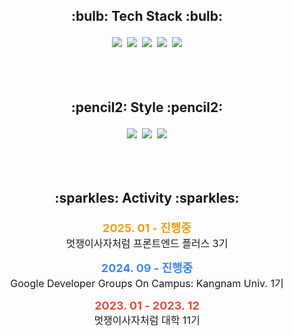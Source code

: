 <div align="center">
  <h2><p>:bulb: <strong>Tech Stack</strong> :bulb:</p></h2>
  <div>
    <img src="https://img.shields.io/badge/html5-E34F26?style=for-the-badge&logo=html5&logoColor=white">&nbsp;
    <img src="https://img.shields.io/badge/javascript-F7DF1E?style=for-the-badge&logo=javascript&logoColor=black">&nbsp; 
    <img src="https://img.shields.io/badge/react-61DAFB?style=for-the-badge&logo=react&logoColor=black">&nbsp;
    <img src="https://img.shields.io/badge/node.js-339933?style=for-the-badge&logo=node.js&logoColor=white">&nbsp;
    <img src="https://img.shields.io/badge/next.js-000000?style=for-the-badge&logo=next.js&logoColor=white">
    <br/><br/><br/><br/>
  </div>
  

  <h2><p>:pencil2: <strong>Style</strong> :pencil2:</p></h2>
  <div>
    <img src="https://img.shields.io/badge/css-1572B6?style=for-the-badge&logo=css3&logoColor=white">&nbsp;
    <img src="https://img.shields.io/badge/tailwindcss-17A7C9?style=for-the-badge&logo=tailwindcss&logoColor=white">&nbsp;
    <img src="https://img.shields.io/badge/styledcomponents-D05880?style=for-the-badge&logo=styledcomponents&logoColor=white">
    <br/><br/><br/><br/>
  </div>
  

  <h2><p>:sparkles: <strong>Activity</strong> :sparkles:</p></h2>
  <div>
    <p><strong style="color: #f39c12; font-size: 18px;">2025. 01 - 진행중</strong><br>
       <span style="font-size: 16px;">멋쟁이사자처럼 프론트엔드 플러스 3기</span></p>
    <p><strong style="color: #4285F4; font-size: 18px;">2024. 09 - 진행중</strong><br>
       <span style="font-size: 16px;">Google Developer Groups On Campus: Kangnam Univ. 1기</span></p>
    <p><strong style="color: #e74c3c; font-size: 18px;">2023. 01 - 2023. 12</strong><br>
       <span style="font-size: 16px;">멋쟁이사자처럼 대학 11기</span></p>
  </div>
</div>
